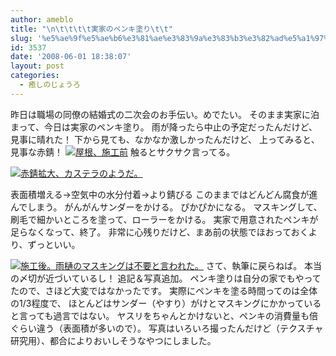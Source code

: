 ```yaml
---
author: ameblo
title: "\n\t\t\t\t実家のペンキ塗り\t\t"
slug: '%e5%ae%9f%e5%ae%b6%e3%81%ae%e3%83%9a%e3%83%b3%e3%82%ad%e5%a1%97%e3%82%8a'
id: 3537
date: '2008-06-01 18:38:07'
layout: post
categories:
  - 癒しのじょうろ
---
```


昨日は職場の同僚の結婚式の二次会のお手伝い。めでたい。 そのまま実家に泊まって、今日は実家のペンキ塗り。 雨が降ったら中止の予定だったんだけど、見事に晴れた！ 下から見ても、なかなか激しかったんだけど、 上ってみると、見事な赤錆！ [![屋根、施工前](http://blog-imgs-42.fc2.com/a/k/i/akihikofr/blog_import_4f564ce40b601.jpg)](http://blog-imgs-42.fc2.com/a/k/i/akihikofr/blog_import_4f564ce41f9d6.jpg) 触るとサクサク言ってる。

[![赤錆拡大、カステラのようだ。](http://blog-imgs-42.fc2.com/a/k/i/akihikofr/blog_import_4f564ce45c635.jpg)](http://blog-imgs-42.fc2.com/a/k/i/akihikofr/blog_import_4f564ce4a6574.jpg)

表面積増える→空気中の水分付着→より錆びる このままではどんどん腐食が進んでしまう。 がんがんサンダーをかける。 ぴかぴかになる。 マスキングして、刷毛で細かいところを塗って、ローラーをかける。 実家で用意されたペンキが足らなくなって、終了。 非常に心残りだけど、まあ前の状態でほおっておくより、ずっといい。

[![施工後。雨樋のマスキングは不要と言われた。](http://blog-imgs-42.fc2.com/a/k/i/akihikofr/blog_import_4f564ce4d60d6.jpg)](http://blog-imgs-42.fc2.com/a/k/i/akihikofr/blog_import_4f564ce51f40d.jpg) さて、執筆に戻らねば。 本当の〆切が近づいているし！ 追記＆写真追加。 ペンキ塗りは自分の家でもやってたので、さほど大変ではなかったです。 実際にペンキを塗る時間ってのは全体の1/3程度で、 ほとんどはサンダー（やすり）がけとマスキングにかかっていると言っても過言ではない。 ヤスリをちゃんとかけないと、ペンキの消費量も倍ぐらい違う（表面積が多いので）。 写真はいろいろ撮ったんだけど（テクスチャ研究用）、都合によりおいしそうなやつにしました。